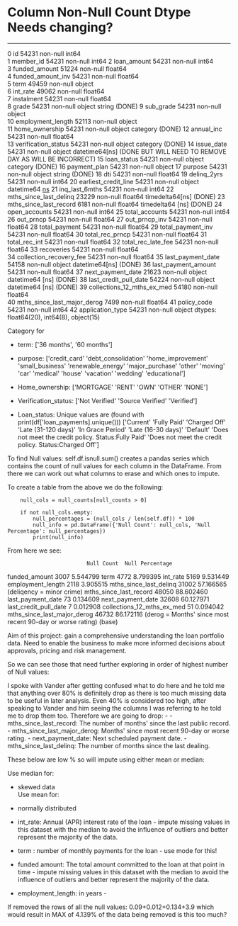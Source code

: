 #   Column                       Non-Null Count  Dtype      Needs changing?     
---  ------                       --------------  -----
 0   id                           54231 non-null  int64             
 1   member_id                    54231 non-null  int64
 2   loan_amount                  54231 non-null  int64         
 3   funded_amount                51224 non-null  float64       
 4   funded_amount_inv            54231 non-null  float64       
 5   term                         49459 non-null  object        
 6   int_rate                     49062 non-null  float64       
 7   instalment                   54231 non-null  float64       
 8   grade                        54231 non-null  object        string (DONE)
 9   sub_grade                    54231 non-null  object     
 10  employment_length            52113 non-null  object        
 11  home_ownership               54231 non-null  object        category (DONE)
 12  annual_inc                   54231 non-null  float64       
 13  verification_status          54231 non-null  object        category (DONE)
 14  issue_date                   54231 non-null  object        datetime64[ns] (DONE BUT WILL NEED TO REMOVE DAY AS WILL BE INCORRECT)
 15  loan_status                  54231 non-null  object        category (DONE)
 16  payment_plan                 54231 non-null  object
 17  purpose                      54231 non-null  object        string (DONE)
 18  dti                          54231 non-null  float64
 19  delinq_2yrs                  54231 non-null  int64
 20  earliest_credit_line         54231 non-null  object      datetime64 [ns](DONE)
 21  inq_last_6mths               54231 non-null  int64
 22  mths_since_last_delinq       23229 non-null  float64     timedelta64[ns] (DONE)
 23  mths_since_last_record       6181 non-null   float64     timedelta64 [ns] (DONE)
 24  open_accounts                54231 non-null  int64
 25  total_accounts               54231 non-null  int64
 26  out_prncp                    54231 non-null  float64
 27  out_prncp_inv                54231 non-null  float64
 28  total_payment                54231 non-null  float64
 29  total_payment_inv            54231 non-null  float64
 30  total_rec_prncp              54231 non-null  float64
 31  total_rec_int                54231 non-null  float64
 32  total_rec_late_fee           54231 non-null  float64
 33  recoveries                   54231 non-null  float64       
 34  collection_recovery_fee      54231 non-null  float64
 35  last_payment_date            54158 non-null  object        datetime64[ns] (DONE)
 36  last_payment_amount          54231 non-null  float64
 37  next_payment_date            21623 non-null  object       datetime64 [ns] (DONE)
 38  last_credit_pull_date        54224 non-null  object       datetime64 [ns] (DONE)
 39  collections_12_mths_ex_med   54180 non-null  float64       
 40  mths_since_last_major_derog  7499 non-null   float64
 41  policy_code                  54231 non-null  int64
 42  application_type             54231 non-null  object
dtypes: float64(20), int64(8), object(15)


Category for 

- term:
['36 months', '60 months']

- purpose:
['credit_card' 'debt_consolidation' 'home_improvement' 'small_business'
 'renewable_energy' 'major_purchase' 'other' 'moving' 'car' 'medical'
 'house' 'vacation' 'wedding' 'educational']

- Home_ownership: 
['MORTGAGE' 'RENT' 'OWN' 'OTHER' 'NONE']

- Verification_status: 
['Not Verified' 'Source Verified' 'Verified']

- Loan_status: Unique values are (found with print(df['loan_payments].unique()))
['Current' 'Fully Paid' 'Charged Off' 'Late (31-120 days)'
 'In Grace Period' 'Late (16-30 days)' 'Default'
 'Does not meet the credit policy. Status:Fully Paid'
 'Does not meet the credit policy. Status:Charged Off']



To find Null values: self.df.isnull.sum() creates a pandas series which contains the count of null values for each column in the DataFrame. From there we can work out what columns to erase and which ones to impute.

To create a table from the above we do the following: 

        null_cols = null_counts[null_counts > 0] 
         
        if not null_cols.empty:
            null_percentages = (null_cols / len(self.df)) * 100
            null_info = pd.DataFrame({'Null Count': null_cols, 'Null Percentage': null_percentages})
            print(null_info)

From here we see: 

                             Null Count  Null Percentage
funded_amount                      3007         5.544799
term                               4772         8.799395
int_rate                           5169         9.531449
employment_length                  2118         3.905515
mths_since_last_delinq            31002        57.166565 (deliqency = minor crime)
mths_since_last_record            48050        88.602460
last_payment_date                    73         0.134609
next_payment_date                 32608        60.127971
last_credit_pull_date                 7         0.012908
collections_12_mths_ex_med           51         0.094042
mths_since_last_major_derog       46732        86.172116 (derog = Months' since most recent 90-day or worse rating)
(base) 


Aim of this project: gain a comprehensive understanding the loan portfolio data. Need to enable the business to make more informed decisions about approvals, pricing and risk management.

So we can see those that need further exploring in order of highest number of Null values: 

I spoke with Vander after getting confused what to do here and he told me that anything over 80% is definitely drop as there is too much missing data to be useful in later analysis. Even 40% is considered too high, after speaking to Vander and him seeing the columns I was referring to he told me to drop them too. 
Therefore we are going to drop: 
        - 
        - mths_since_last_record: The number of months' since the last public record.
        - mths_since_last_major_derog: Months' since most recent 90-day or worse rating.
        - next_payment_date: Next scheduled payment date.
        - mths_since_last_delinq: The number of months since the last dealing.


These below are low % so will impute using either mean or median:

Use median for: 
- skewed data       
Use mean for: 
- normally distributed 


- int_rate: Annual (APR) interest rate of the loan - impute missing values in this dataset with the median to avoid the influence of outliers and better represent the majority of the data.
- term : number of monthly payments for the loan - use mode for this! 
- funded amount:  The total amount committed to the loan at that point in time - impute missing values in this dataset with the median to avoid the influence of outliers and better represent the majority of the data.
- employment_length: in years - 

If removed the rows of all the null values: 0.09+0.012+0.134+3.9 which would result in MAX of 4.139% of the data being removed is this too much?



